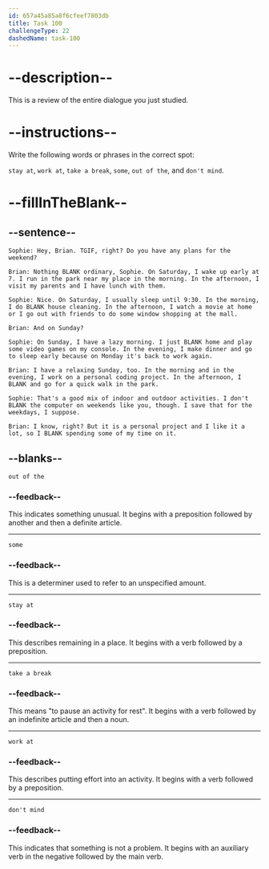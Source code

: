 ```yaml
---
id: 657a45a85a8f6cfeef7803db
title: Task 100
challengeType: 22
dashedName: task-100
---
```


<!-- REVIEW -->

# --description--

This is a review of the entire dialogue you just studied.

# --instructions--

Write the following words or phrases in the correct spot:

`stay at`, `work at`, `take a break`, `some`, `out of the`, and `don't mind`.

# --fillInTheBlank--

## --sentence--

`Sophie: Hey, Brian. TGIF, right? Do you have any plans for the weekend?`

`Brian: Nothing BLANK ordinary, Sophie. On Saturday, I wake up early at 7. I run in the park near my place in the morning. In the afternoon, I visit my parents and I have lunch with them.`

`Sophie: Nice. On Saturday, I usually sleep until 9:30. In the morning, I do BLANK house cleaning. In the afternoon, I watch a movie at home or I go out with friends to do some window shopping at the mall.`

`Brian: And on Sunday?`

`Sophie: On Sunday, I have a lazy morning. I just BLANK home and play some video games on my console. In the evening, I make dinner and go to sleep early because on Monday it's back to work again.`

`Brian: I have a relaxing Sunday, too. In the morning and in the evening, I work on a personal coding project. In the afternoon, I BLANK and go for a quick walk in the park.`

`Sophie: That's a good mix of indoor and outdoor activities. I don't BLANK the computer on weekends like you, though. I save that for the weekdays, I suppose.`

`Brian: I know, right? But it is a personal project and I like it a lot, so I BLANK spending some of my time on it.`

## --blanks--

`out of the`

### --feedback--

This indicates something unusual. It begins with a preposition followed by another and then a definite article.

---

`some`

### --feedback--

This is a determiner used to refer to an unspecified amount.

---

`stay at`

### --feedback--

This describes remaining in a place. It begins with a verb followed by a preposition.

---

`take a break`

### --feedback--

This means "to pause an activity for rest". It begins with a verb followed by an indefinite article and then a noun.

---

`work at`

### --feedback--

This describes putting effort into an activity. It begins with a verb followed by a preposition.

---

`don't mind`

### --feedback--

This indicates that something is not a problem. It begins with an auxiliary verb in the negative followed by the main verb.
